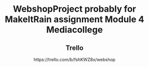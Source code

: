 <h1 align="center"> WebshopProject probably for MakeItRain assignment Module 4 Mediacollege </h1>

<h2 align="center"> Trello </h2>
<p align="center"> https://trello.com/b/fshKWZ8x/webshop </p>
